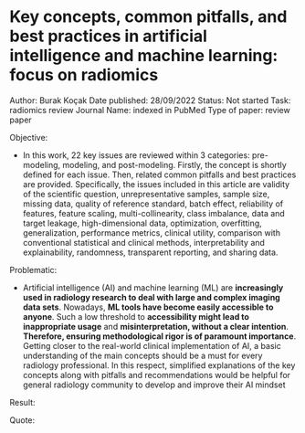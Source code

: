 # Key concepts, common pitfalls, and best practices in artificial intelligence and machine learning: focus on radiomics

Author: Burak Koçak
Date published: 28/09/2022
Status: Not started
Task: radiomics review
Journal Name: indexed in PubMed
Type of paper: review paper

Objective:

- In this work, 22 key issues are reviewed within 3 categories: pre-modeling, modeling, and post-modeling. Firstly, the concept is shortly defined for each issue. Then, related common pitfalls and best practices are provided. Specifically, the issues included in this article are validity of the scientific question, unrepresentative samples, sample size, missing data, quality of reference standard, batch effect, reliability of features, feature scaling, multi-collinearity, class imbalance, data and target leakage, high-dimensional data, optimization, overfitting, generalization, performance metrics, clinical utility, comparison with conventional statistical and clinical methods, interpretability and explainability, randomness, transparent reporting, and sharing data.

Problematic:

- Artificial intelligence (AI) and machine learning (ML) are **increasingly used in radiology research to deal with large and complex imaging data sets**. Nowadays, **ML tools have become easily accessible to anyone**. Such a low threshold to **accessibility might lead to inappropriate usage** and **misinterpretation, without a clear intention**. **Therefore, ensuring methodological rigor is of paramount importance**. Getting closer to the real-world clinical implementation of AI, a basic understanding of the main concepts should be a must for every radiology professional. In this respect,
simplified explanations of the key concepts along with pitfalls and recommendations would be helpful for general radiology community to develop and improve their AI mindset

Result:

Quote: